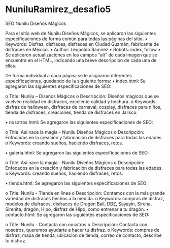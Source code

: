 # NuniluRamirez_desafio5

SEO Nunilu Diseños Mágicos

Para el sitio web de Nunilu Diseños Mágicos, se aplicaron las siguientes especificaciones de forma común para todas las páginas del sitio.
•	Keywords: Disfraz, disfraces, disfraces en Ciudad Guzmán, fabricante de disfraces en México.
•	Author: Leopoldo Ramírez
•	Robots: index, follow
•	Se aplicaron actualizaciones en los campos “alt” de cada imagen que se encuentra en el HTML, indicando una breve descripción de cada una de ellas.

De forma individual a cada página se le asignaron diferentes especificaciones, quedando de la siguiente forma:
•	index.html:  Se agregaron las siguientes especificaciones de SEO:

o	Title: Nunilu – Diseños Mágicos
o	Descripción: Diseños mágicos que se vuelven realidad en disfraces, excelente calidad y hechura.
o	Keywords: disfraz de halloween, disfraces de carnaval, cosplay, disfraces para niños, tienda de disfraces, creaciones, tienda de disfraces en Jalisco.

•	nosotros.html:  Se agregaron las siguientes especificaciones de SEO:

o	Title: Así nace la magia - Nunilu Diseños Mágicos
o	Descripción: Enfocados en la creación y fabricación de disfraces para todas las edades.
o	Keywords: creando sueños, haciendo disfraces, retos.

•	galeria.html: Se agregaron las siguientes especificaciones de SEO:

o	Title: Así nace la magia - Nunilu Diseños Mágicos
o	Descripción: Enfocados en la creación y fabricación de disfraces para todas las edades.
o	Keywords: creando sueños, haciendo disfraces, retos.

•	tienda.html: Se agregaron las siguientes especificaciones de SEO:

o	Title: Nunilu - Tienda en línea
o	Descripción: Contamos con la más grande variedad de disfraces hechos a la medida.
o	Keywords: compras de disfraz, modelos de disfraces, disfraces de Dragon Ball, DBZ, Sayayin, Sirena, Sirenita, dragón, Hipo, disfraz de Hipo, como entrenar a tu dragón.
•	contacto.html: Se agregaron las siguientes especificaciones de SEO:

o	Title: Nunilu - Contacta con nosotros
o	Descripción: Contacta con nosotros, queremos ayudarte a hacer tu disfraz.
o	Keywords: compras de disfraz, mapa de tienda, ubicación de tienda, correo de contacto, describe tu disfraz.
